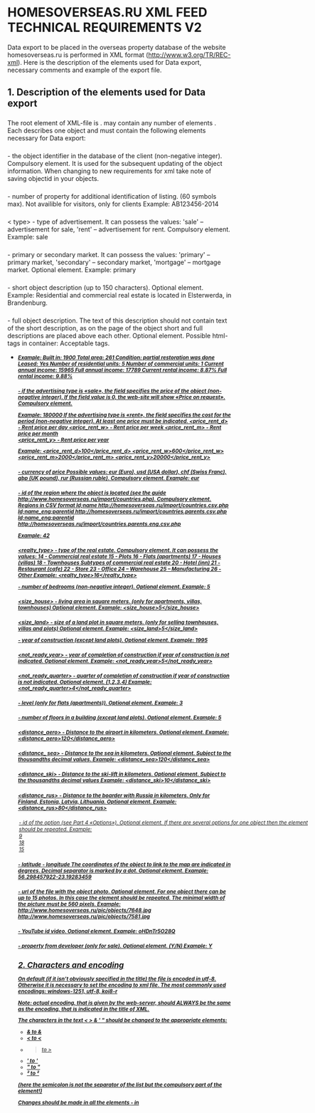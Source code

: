 # HOMESOVERSEAS.RU XML FEED TECHNICAL REQUIREMENTS V2 #

Data export to be placed in the overseas property database of the website homesoverseas.ru 
is performed in XML format (http://www.w3.org/TR/REC-xml). Here is the description of the 
elements used for Data export, necessary comments and example of the export file.

## 1. Description of the elements used for Data export ##

### <root> ###
The root element of XML-file is <root>.
<root> may contain any number of elements <object>. 
Each <object> describes one object and must contain the following elements necessary for Data export:

### <objectid> ###
<objectid> - the object identifier in the database of the client (non-negative integer). Compulsory element. It is used for the subsequent updating of the object information. When changing to new requirements for xml take note of saving objectid in your objects. 

###  ###
<ref> - number of property for additional identification of listing. (60 symbols max). Not availible for visitors, only for clients
Example: <ref>AB123456-2014</ref>

###  ###
<title> - object name (up to 60 characters). Compulsory element.
Example: <title>House in Elsterwerda</title>

###  ###
< type> - type of advertisement. It can possess the values: 'sale' – advertisement for sale, 'rent' – advertisement for rent. Compulsory element.
Example: <type>sale</type>

###  ###
<market> - primary or secondary market. It can possess the values: 'primary' – primary market, 'secondary' – secondary market, 'mortgage' – mortgage market. Optional element.
Example: <market>primary</market>

###  ###
<annotation> - short object description (up to 150 characters). Optional element.
Example: <annotation>Residential and commercial real estate is located in Elsterwerda, in Brandenburg.</annotation>

###  ###
<description> - full object description. The text of this description should not contain text of the short description, as on the page of the object short and full descriptions are placed above each other. Optional element. Possible html-tags in container: <![CDATA[ òåêñò ]]>  Acceptable tags. <br> <strong> <b> <ul> <li> <i> <u> <sup>
 
Example: <description>Built in: 1900
Total area: 261
Condition: partial restoration was done 
Leased: Yes
Number of residential units: 5
Number of commercial units: 1
Current annual income: 15965
Full annual income: 17789
Current rental income: 8.87%
Full rental income: 9.88%</description>

###  ###
<price> - if the advertising type is «sale», the field specifies the price of the object (non-negative integer). If the field value is 0, the web-site will show «Price on request». Compulsory element.

Example: <price>180000</price>
If the advertising type is «rent», the field specifies the cost for the period (non-negative integer). At least one price must be indicated.
<price_rent_d> - Rent price per day 
<price_rent_w> - Rent price per week 
<price_rent_m> - Rent price per month  
<price_rent_y> - Rent price per year 

Example: 
<price_rent_d>100</price_rent_d>
<price_rent_w>600</price_rent_w>
<price_rent_m>2000</price_rent_m>
<price_rent_y>20000</price_rent_y>

###  ###
<currency> - currency of price Possible values: eur (Euro), usd (USA dollar), chf (Swiss Franc), gbp (UK pound), rur (Russian ruble). Compulsory element.
Example: <currency>eur</currency>  

###  ###
<region> - id of the region where the object is located (see the guide http://www.homesoverseas.ru/import/countries.php). Compulsory element.
Regions in CSV format
Id;name 
http://homesoverseas.ru/import/countries.csv.php
Id;name_eng;parentid
http://homesoverseas.ru/import/countries.parents.csv.php
Id;name_eng;parentid
http://homesoverseas.ru/import/countries.parents.eng.csv.php

Example: <region>42</region> 
 
###  ###
<realty_type> - type of the real estate. Compulsory element. It can possess the values:
14 - Commercial real estate
15 - Plots 
16 - Flats (apartments)
17 - Houses (villas)
18 - Townhouses
Subtypes of commercial real estate 
20 - Hotel (inn)
21 - Restaurant (cafe)
22 - Store
23 - Office
24 – Warehouse 
25 – Manufacturing 
26 - Other 
Example: <realty_type>16</realty_type>

<bedrooms> - number of bedrooms (non-negative integer). Optional element.
Example: <bedrooms>5</bedrooms>

###  ###
<size_house> - living area in square meters. (only for apartments, villas, townhouses) Optional element.
Example: <size_house>5</size_house>

###  ###
<size_land> - size of a land plot in square meters. (only for selling townhouses, villas and plots) Optional element.
Example: <size_land>5</size_land>

<year> - year of construction (except land plots). Optional element.
Example: <year>1995</year>

###  ###
<not_ready_year> - year of completion of construction if year of construction is not indicated. Optional element.
Example: <not_ready_year>5</not_ready_year>

###  ###
<not_ready_quarter> - quarter of completion of construction if year of construction is not indicated. Optional element. (1,2,3,4)
Example: <not_ready_quarter>4</not_ready_quarter> 

###  ###
<level> - level (only for flats (apartments)). Optional element.
Example: <level>3</level>

###  ###
<levels> - number of floors in a building (except land plots). Optional element.
Example: <levels>5</levels>

###  ###
<distance_aero> - Distance to the airport in kilometers. Optional element.
Example: <distance_aero>120</distance_aero>

###  ###
<distance_ sea> - Distance to the sea in kilometers. Optional element. Subject to the thousandths decimal values.
Example: <distance_sea>120</distance_sea>

###  ###
<distance_ski> - Distance to the ski-lift in kilometers. Optional element. Subject to the thousandths decimal values
Example: <distance_ski>10</distance_ski>

###  ###
<distance_rus> - Distance to the boarder with Russia in kilometers. Only for Finland, Estonia, Latvia, Lithuania. Optional element.
Example: <distance_rus>80</distance_rus>

###  ###
<option> - id of the option (see Part 4 «Options»). Optional element. If there are several options for one object then the element <option> should be repeated.
Example:
<option>9</option> 
<option>18</option>
<option>15</option>


###  ###
<lat> - latitude
<lng> - longitude 
The coordinates of the object to link to the map are indicated in degrees. Decimal separator is marked by a dot. Optional element.
Example: <lat>56.298457922</lat><lng>-23.19283459</lng>

###  ###
<photo> - url of the file with the object photo. Optional element. For one object there can be up to 15 photos. In this case the element should be repeated. The minimal width of the picture must be 560 pixels.
Example:
<photo>http://www.homesoverseas.ru/pic/objects/7648.jpg</photo>
<photo>http://www.homesoverseas.ru/pic/objects/7581.jpg</photo> 

###  ###
<ytid> - YouTube id video.  Optional element.
Example: <ytid>oHDnTr5O28Q</ytid>

###  ###
<developer>- property from developer (only for sale).
Optional element. (Y/N)
Example: <developer>Y</developer>


## 2. Characters and encoding ##

On default (if it isn’t obviously specified in the title) the file is encoded in utf-8. 
Otherwise it is necessary to set the encoding to xml file. 
The most commonly used encodings: windows-1251, utf-8, koi8-r

Note: actual encoding, that is given by the web-server, should ALWAYS be the 
same as the encoding, that is indicated in the title of XML.

The characters in the text < > & ' " should be changed to the appropriate elements:

* & to &amp;
* < to &lt;
* > to &gt;
* ' to &apos;
* " to &quot;
* ² to &sup2;

(here the semicolon is not the separator of the list but the compulsory part of the element!)

Changes should be made in all the elements <object> - in <title>, <description>,
<annotation>, <photo> etc.

For example, the link "http://some.host.ru/?id=1&page=10" becomes "http://some.host.ru/?id=1&amp;page=10".

If the RSS-file transfers in koi8-r, it is necessary to change in the text the character encodings windows-1251 to the equivalents from koi8-r:

dots character code 133
en-dash, character code 150
em-dash, character code 151
"Russian" number character code 185
Chevrons characters codes 171 and 187
"Smoothed" quotation marks (like this - ") character code 147 and 148
"Smoothed" apostrophes (like this - '): characters codes 145 and 146


## 3. Example of the export file ##

The example is available here: http://www.homesoverseas.ru/import/example_new.xml


## 4. Options ##

```text
Location
     7 first line to the sea/lake 
     8 city center 
     16 second line to the sea/lake 
     21 suburb 
View
     5 mountain view 
     6 sea/ocean/bay view 
     9 panoramic view 
     37 lake view 
     41 city view 
     42 park/garden view 
Plot features 
     43 water supply 
     44 electricity 
     45 gas
     46 road
     47 building permission 
Space planning and additional area
     23 open car park 
     25 balcony
     32 open space 
     33 garage
     34 separate entrance 
     35 terrace
     36 landscape gardening 
Facilities
     10 household appliances and electronics
     11 Jacuzzi
     12 fireplace/stove 
     13 furniture 
     14 under floor heating 
     15 smart home 
     17 heating 
     18 conditioning 
     31 satellite TV
     48 internet
     49 utility space
Leisure and Infrastructure 
     19 pool
     20 golf course 
     22 ski
     24 private beach
     26 marina
     27 fitness center
     28 spa/beauty salon 
     29 park
     30 playground
     50 tennis court
     51 supermarket
     52 school/nursery school
     53 medical centers 
     54 restaurants/cafe
Financing and management 
     55 mortgage 
     56 payment by installments 
     57 price is negotiable
     58 services of managing company 
     59 services for renting out
     ```
     
